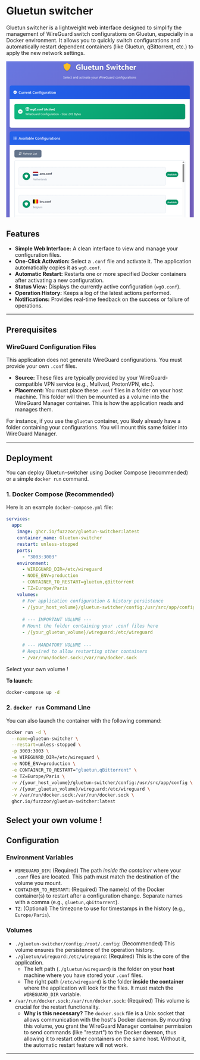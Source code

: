 # Gluetun switcher

Gluetun switcher is a lightweight web interface designed to simplify the management of WireGuard switch configurations on Gluetun, especially in a Docker environment. It allows you to quickly switch configurations and automatically restart dependent containers (like Gluetun, qBittorrent, etc.) to apply the new network settings.

![Screenshot](https://raw.githubusercontent.com/fuzzzor/gluetun-switcher/main/screenshot.png)

## Features

- **Simple Web Interface:** A clean interface to view and manage your configuration files.
- **One-Click Activation:** Select a `.conf` file and activate it. The application automatically copies it as `wg0.conf`.
- **Automatic Restart:** Restarts one or more specified Docker containers after activating a new configuration.
- **Status View:** Displays the currently active configuration (`wg0.conf`).
- **Operation History:** Keeps a log of the latest actions performed.
- **Notifications:** Provides real-time feedback on the success or failure of operations.

---

## Prerequisites

### WireGuard Configuration Files

This application does not generate WireGuard configurations. You must provide your own `.conf` files.

- **Source:** These files are typically provided by your WireGuard-compatible VPN service (e.g., Mullvad, ProtonVPN, etc.).
- **Placement:** You must place these `.conf` files in a folder on your host machine. This folder will then be mounted as a volume into the WireGuard Manager container. This is how the application reads and manages them.

For instance, if you use the `gluetun` container, you likely already have a folder containing your configurations. You will mount this same folder into WireGuard Manager.

---

## Deployment

You can deploy Gluetun-switcher using Docker Compose (recommended) or a simple `docker run` command.

### 1. Docker Compose (Recommended)

Here is an example `docker-compose.yml` file:

```yaml
services:
  app:
    image: ghcr.io/fuzzzor/gluetun-switcher:latest
    container_name: Gluetun-switcher
    restart: unless-stopped
    ports:
      - "3003:3003"
    environment:
      - WIREGUARD_DIR=/etc/wireguard
      - NODE_ENV=production
      - CONTAINER_TO_RESTART=gluetun,qBittorrent
      - TZ=Europe/Paris
    volumes:
      # For application configuration & history persistence
      - /{your_host_volume}/gluetun-switcher/config:/usr/src/app/config
      
      # --- IMPORTANT VOLUME ---
      # Mount the folder containing your .conf files here
      - /{your_gluetun_volume}/wireguard:/etc/wireguard
      
      # --- MANDATORY VOLUME ---
      # Required to allow restarting other containers
      - /var/run/docker.sock:/var/run/docker.sock
```
Select your own volume !

**To launch:**
```bash
docker-compose up -d
```

### 2. `docker run` Command Line

You can also launch the container with the following command:

```bash
docker run -d \
  --name=gluetun-switcher \
  --restart=unless-stopped \
  -p 3003:3003 \
  -e WIREGUARD_DIR=/etc/wireguard \
  -e NODE_ENV=production \
  -e CONTAINER_TO_RESTART="gluetun,qBittorrent" \
  -e TZ=Europe/Paris \
  -v /{your_host_volume}/gluetun-switcher/config:/usr/src/app/config \
  -v /{your_gluetun_volume}/wireguard:/etc/wireguard \
  -v /var/run/docker.sock:/var/run/docker.sock \
  ghcr.io/fuzzzor/gluetun-switcher:latest
```
Select your own volume !
---

## Configuration

### Environment Variables

- `WIREGUARD_DIR`: (Required) The path *inside the container* where your `.conf` files are located. This path must match the destination of the volume you mount.
- `CONTAINER_TO_RESTART`: (Required) The name(s) of the Docker container(s) to restart after a configuration change. Separate names with a comma (e.g., `gluetun,qbittorrent`).
- `TZ`: (Optional) The timezone to use for timestamps in the history (e.g., `Europe/Paris`).

### Volumes

- `./gluetun-switcher/config:/root/.config`: (Recommended) This volume ensures the persistence of the operation history.
- `./gluetun/wireguard:/etc/wireguard`: (Required) This is the core of the application.
    - The left path (`./gluetun/wireguard`) is the folder on your **host** machine where you have stored your `.conf` files.
    - The right path (`/etc/wireguard`) is the folder **inside the container** where the application will look for the files. It must match the `WIREGUARD_DIR` variable.
- `/var/run/docker.sock:/var/run/docker.sock`: (Required) This volume is crucial for the restart functionality.
    - **Why is this necessary?** The `docker.sock` file is a Unix socket that allows communication with the host's Docker daemon. By mounting this volume, you grant the WireGuard Manager container permission to send commands (like "restart") to the Docker daemon, thus allowing it to restart other containers on the same host. Without it, the automatic restart feature will not work.

---
<br>

